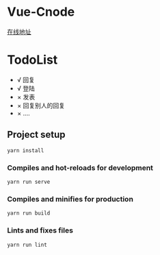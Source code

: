 # Vue-Cnode
[在线地址](http://vuecnode.runtua.cn/)  

# TodoList
- √ 回复
- √ 登陆
- × 发表
- × 回复别人的回复
- × ....

## Project setup

```
yarn install
```

### Compiles and hot-reloads for development

```
yarn run serve
```

### Compiles and minifies for production

```
yarn run build
```

### Lints and fixes files

```
yarn run lint
```
